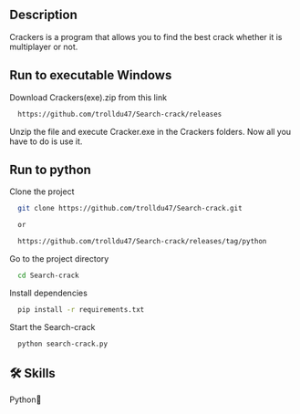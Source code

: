 ## Description

Crackers is a program that allows you to find the best crack whether it is multiplayer or not.

## Run to executable Windows
Download Crackers(exe).zip from this link

```bash
  https://github.com/trolldu47/Search-crack/releases
```

Unzip the file and execute Cracker.exe in the Crackers folders.
Now all you have to do is use it.
## Run to python
Clone the project

```bash
  git clone https://github.com/trolldu47/Search-crack.git

  or

  https://github.com/trolldu47/Search-crack/releases/tag/python
```

Go to the project directory

```bash
  cd Search-crack
```

Install dependencies

```bash
  pip install -r requirements.txt
```

Start the Search-crack

```bash
  python search-crack.py
```


## 🛠 Skills
Python🐍

